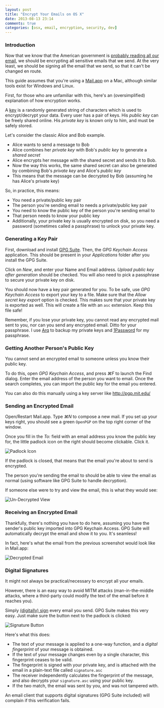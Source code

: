 ```yaml
---
layout: post
title: "Encrypt Your Emails on OS X"
date: 2013-08-13 23:14
comments: true
categories: [osx, email, encryption, security, dev]
---
```


### Introduction

Now that we know that the American government is [probably reading all our email][1], we should be encrypting all sensitive emails that we send.
At the very least, we should be signing all the email that we send, so that it can't be changed en route.

This guide assumes that you're using a [Mail.app][2] on a Mac, although similar tools exist for Windows and Linux.

First, for those who are unfamiliar with this, here's an (oversimplified) explanation of how encryption works.

A [key][4] is a randomly generated string of characters which is used to encrypt/decrypt your data.
Every user has a pair of keys. His *public key* can be freely shared online. His *private key* is known only to him, and must be safely stored.


Let's consider the classic Alice and Bob example.

- Alice wants to send a message to Bob
- Alice combines her *private key* with Bob's *public key* to generate a *shared secret*
- Alice encrypts her message with the shared secret and sends it to Bob.
- Now the way this works, the same shared secret can also be generated by combining Bob's *private key* and Alice's *public key*
- This means that the message can be decrypted by Bob (assuming he has Alice's private key)

So, in practice, this means:

- You need a private/public key pair
- The person you're sending email to needs a private/public key pair
- You need to know the public key of the person you're sending email to
- That person needs to know your public key
- Additionally, your private key is usually encrypted on disk, so you need a password (sometimes called a passphrase) to unlock your private key.

### Generating a Key Pair

First, download and install [GPG Suite][3]. Then, the *GPG Keychain Access* application. This should be present in your *Applications* folder after you install the GPG Suite.

Click on *New*, and enter your Name and Email address. *Upload public key after generation* should be checked. You will also need to pick a passphrase to secure your private key on disk.

You should now have a key pair generated for you. To be safe, use *GPG Keychain Access* to export your key to a file. Make sure that the *Allow secret key export* option is checked. This makes sure that your private key is exported as well. This will create a file with an `asc` extension. Keep this file safe!

Remember, if you lose your private key, you cannot read any encrypted mail sent to you, nor can you send any encrypted email. Ditto for your passphrase.
I use [Arq][5] to backup my private keys and [1Password][6] for my passphrase.

### Getting Another Person's Public Key

You cannot send an encrypted email to someone unless you know their public key.

To do this, open *GPG Keychain Access*, and press *⌘F* to launch the Find dialog. Enter the email address of the person you want to email.
Once the search completes, you can import the public key for the email you entered.

You can also do this manually using a key server like http://pgp.mit.edu/

### Sending an Encrypted Email

Open/Restart Mail.app. Type *⌘N* to compose a new mail.
If you set up your keys right, you should see a green `OpenPGP` on the top right corner of the window.

Once you fill in the *To:* field with an email address you know the public key for, the little padlock icon on the right should become clickable. Click it.

![Padlock Icon](/images/encryption/2.png)

If the padlock is closed, that means that the email you're about to send is encrypted.

The person you're sending the email to should be able to view the email as normal (using software like GPG Suite to handle decryption).

If someone else were to try and view the email, this is what they would see:

![Un-Decrypted View](/images/encryption/3.png)

### Receiving an Encrypted Email

Thankfully, there's nothing you have to do here, assuming you have the sender's public key imported into GPG Keychain Access.
GPG Suite will automatically decrypt the email and show it to you. It's seamless!

In fact, here's what the email from the previous screenshot would look like in Mail.app:

![Decrypted Email](/images/encryption/4.png)

### Digital Signatures

It might not always be practical/necessary to encrypt all your emails.

However, there is an easy way to avoid MITM attacks (man-in-the-middle attacks, where a third-party could modify the text of the email before it reaches you).

Simply [(digitally) sign][7] every email you send. GPG Suite makes this very easy. Just make sure the button next to the padlock is clicked:

![Signature Button](/images/encryption/5.png)

Here's what this does:

- The text of your message is applied to a one-way function, and a *digital fingerprint* of your message is obtained.
- If the text of your message changes even by a single character, this fingerprint ceases to be valid.
- The fingerprint is signed with your private key, and is attached with the email in a plain-text file called `signature.asc`
- The receiver independently calculates the fingerprint of the message, and also decrypts your `signature.asc` using your public key.
- If the two match, the email was sent by you, and was not tampered with.

An email client that supports digital signatures (GPG Suite included) will complain if this verification fails.

[1]: http://en.wikipedia.org/wiki/PRISM_(surveillance_program)
[2]: http://en.wikipedia.org/wiki/Mail_(application)
[3]: https://gpgtools.org/
[4]: http://en.wikipedia.org/wiki/Cryptographic_key
[5]: www.haystacksoftware.com/arq/
[6]: https://agilebits.com/onepassword
[7]: http://en.wikipedia.org/wiki/Digital_signature
